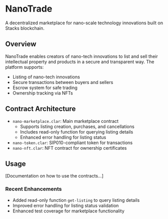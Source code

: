 # NanoTrade
A decentralized marketplace for nano-scale technology innovations built on Stacks blockchain.

## Overview
NanoTrade enables creators of nano-tech innovations to list and sell their intellectual property and products in a secure and transparent way. The platform supports:
- Listing of nano-tech innovations
- Secure transactions between buyers and sellers
- Escrow system for safe trading
- Ownership tracking via NFTs

## Contract Architecture
- `nano-marketplace.clar`: Main marketplace contract
  - Supports listing creation, purchases, and cancellations
  - Includes read-only function for querying listing details
  - Enhanced error handling for listing status
- `nano-token.clar`: SIP010-compliant token for transactions
- `nano-nft.clar`: NFT contract for ownership certificates

## Usage
[Documentation on how to use the contracts...]

### Recent Enhancements
- Added read-only function `get-listing` to query listing details
- Improved error handling for listing status validation
- Enhanced test coverage for marketplace functionality
